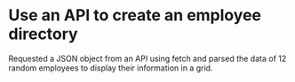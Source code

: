 # Use an API to create an employee directory
Requested a JSON object from an API using fetch and parsed the data of 12 random employees to display their information in a grid.
